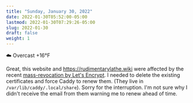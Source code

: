 ```yaml
---
title: "Sunday, January 30, 2022"
date: 2022-01-30T05:52:00-05:00
lastmod: 2022-01-30T07:29:26-05:00
slug: 2022-01-30
draft: false
weight: 1
---
```


☁️   Overcast +16°F

Great, this website and <https://rudimentarylathe.wiki>  were affected by the recent [mass-revocation by Let's Encrypt](https://threatit.com/articles/lets-encrypt-revokes-2-million-certificates/). I needed to delete the existing certificates and force Caddy to renew them. (They live in `/var/lib/caddy/.local/share`). Sorry for the interruption. I'm not sure why I didn't receive the email from them warning me to renew ahead of time.

[//]: # "Exported with love from a post written in Org mode"
[//]: # "- https://github.com/kaushalmodi/ox-hugo"
